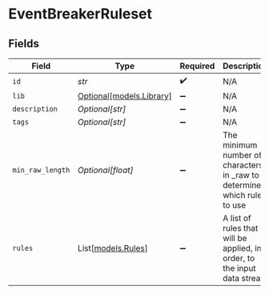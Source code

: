 # EventBreakerRuleset


## Fields

| Field                                                                    | Type                                                                     | Required                                                                 | Description                                                              |
| ------------------------------------------------------------------------ | ------------------------------------------------------------------------ | ------------------------------------------------------------------------ | ------------------------------------------------------------------------ |
| `id`                                                                     | *str*                                                                    | :heavy_check_mark:                                                       | N/A                                                                      |
| `lib`                                                                    | [Optional[models.Library]](../models/library.md)                         | :heavy_minus_sign:                                                       | N/A                                                                      |
| `description`                                                            | *Optional[str]*                                                          | :heavy_minus_sign:                                                       | N/A                                                                      |
| `tags`                                                                   | *Optional[str]*                                                          | :heavy_minus_sign:                                                       | N/A                                                                      |
| `min_raw_length`                                                         | *Optional[float]*                                                        | :heavy_minus_sign:                                                       | The  minimum number of characters in _raw to determine which rule to use |
| `rules`                                                                  | List[[models.Rules](../models/rules.md)]                                 | :heavy_minus_sign:                                                       | A list of rules that will be applied, in order, to the input data stream |